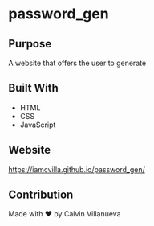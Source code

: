 # password_gen

## Purpose
A website that offers the user to generate 

## Built With
* HTML
* CSS
* JavaScript

## Website
https://iamcvilla.github.io/password_gen/

## Contribution
Made with ❤️ by Calvin Villanueva


